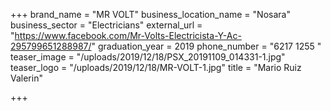 +++
brand_name = "MR VOLT"
business_location_name = "Nosara"
business_sector = "Electricians"
external_url = "https://www.facebook.com/Mr-Volts-Electricista-Y-Ac-295799651288987/"
graduation_year = 2019
phone_number = "6217 1255 "
teaser_image = "/uploads/2019/12/18/PSX_20191109_014331-1.jpg"
teaser_logo = "/uploads/2019/12/18/MR-VOLT-1.jpg"
title = "Mario Ruiz Valerin"

+++
